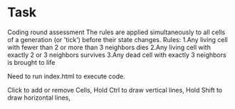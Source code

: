# Task
Coding round assessment
The rules are applied simultaneously to all cells of a generation (or 'tick') before their state changes.
Rules:
1.Any living cell with fewer than 2 or more than 3 neighbors dies
2.Any living cell with exactly 2 or 3 neighbors survives
3.Any dead cell with exactly 3 neighbors is brought to life

Need to run index.html to execute code.

Click to add or remove Cells,
Hold Ctrl to draw vertical lines,
Hold Shift to draw horizontal lines,


